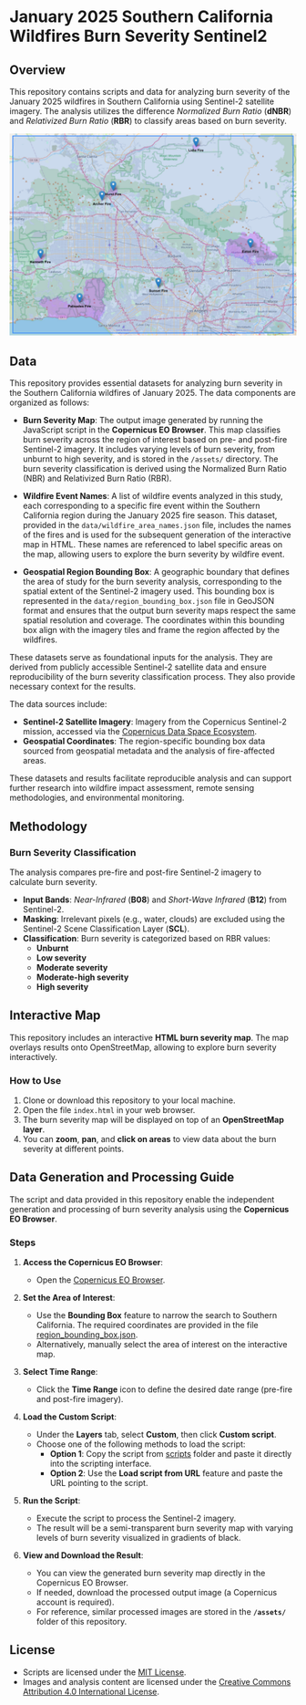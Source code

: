 # January 2025 Southern California Wildfires Burn Severity Sentinel2

## Overview

This repository contains scripts and data for analyzing burn severity of the January 2025 wildfires in Southern California using Sentinel-2 satellite imagery. The analysis utilizes the difference *Normalized Burn Ratio* (**dNBR**) and *Relativized Burn Ratio* (**RBR**) to classify areas based on burn severity.

![](map.jpg)

## Data

This repository provides essential datasets for analyzing burn severity in the Southern California wildfires of January 2025. The data components are organized as follows:

- **Burn Severity Map**: The output image generated by running the JavaScript script in the **Copernicus EO Browser**. This map classifies burn severity across the region of interest based on pre- and post-fire Sentinel-2 imagery. It includes varying levels of burn severity, from unburnt to high severity, and is stored in the `/assets/` directory. The burn severity classification is derived using the Normalized Burn Ratio (NBR) and Relativized Burn Ratio (RBR).

- **Wildfire Event Names**: A list of wildfire events analyzed in this study, each corresponding to a specific fire event within the Southern California region during the January 2025 fire season. This dataset, provided in the `data/wildfire_area_names.json` file, includes the names of the fires and is used for the subsequent generation of the interactive map in HTML. These names are referenced to label specific areas on the map, allowing users to explore the burn severity by wildfire event.

- **Geospatial Region Bounding Box**: A geographic boundary that defines the area of study for the burn severity analysis, corresponding to the spatial extent of the Sentinel-2 imagery used. This bounding box is represented in the `data/region_bounding_box.json` file in GeoJSON format and ensures that the output burn severity maps respect the same spatial resolution and coverage. The coordinates within this bounding box align with the imagery tiles and frame the region affected by the wildfires.

These datasets serve as foundational inputs for the analysis. They are derived from publicly accessible Sentinel-2 satellite data and ensure reproducibility of the burn severity classification process. They also provide necessary context for the results.

The data sources include:
- **Sentinel-2 Satellite Imagery**: Imagery from the Copernicus Sentinel-2 mission, accessed via the [Copernicus Data Space Ecosystem](https://dataspace.copernicus.eu/).
- **Geospatial Coordinates**: The region-specific bounding box data sourced from geospatial metadata and the analysis of fire-affected areas.

These datasets and results facilitate reproducible analysis and can support further research into wildfire impact assessment, remote sensing methodologies, and environmental monitoring.

## Methodology

### Burn Severity Classification

The analysis compares pre-fire and post-fire Sentinel-2 imagery to calculate burn severity.
- **Input Bands**: *Near-Infrared* (**B08**) and *Short-Wave Infrared* (**B12**) from Sentinel-2.
- **Masking**: Irrelevant pixels (e.g., water, clouds) are excluded using the Sentinel-2 Scene Classification Layer (**SCL**).
- **Classification**: Burn severity is categorized based on RBR values:
  - **Unburnt**
  - **Low severity**
  - **Moderate severity**
  - **Moderate-high severity**
  - **High severity**

## Interactive Map

This repository includes an interactive **HTML burn severity map**. The map overlays results onto OpenStreetMap, allowing to explore burn severity interactively.

### How to Use

1. Clone or download this repository to your local machine.
2. Open the file `index.html` in your web browser.
3. The burn severity map will be displayed on top of an **OpenStreetMap layer**.
4. You can **zoom**, **pan**, and **click on areas** to view data about the burn severity at different points.

## Data Generation and Processing Guide

The script and data provided in this repository enable the independent generation and processing of burn severity analysis using the **Copernicus EO Browser**.

### Steps

1. **Access the Copernicus EO Browser**:
   - Open the [Copernicus EO Browser](https://browser.dataspace.copernicus.eu/).

2. **Set the Area of Interest**:
   - Use the **Bounding Box** feature to narrow the search to Southern California. The required coordinates are provided in the file [region_bounding_box.json](data/region_bounding_box.json).
   - Alternatively, manually select the area of interest on the interactive map.

3. **Select Time Range**:
   - Click the **Time Range** icon to define the desired date range (pre-fire and post-fire imagery).

4. **Load the Custom Script**:
   - Under the **Layers** tab, select **Custom**, then click **Custom script**.
   - Choose one of the following methods to load the script:
     - **Option 1**: Copy the script from [scripts](scripts) folder and paste it directly into the scripting interface.
     - **Option 2**: Use the **Load script from URL** feature and paste the URL pointing to the script.

5. **Run the Script**:
   - Execute the script to process the Sentinel-2 imagery.
   - The result will be a semi-transparent burn severity map with varying levels of burn severity visualized in gradients of black.

6. **View and Download the Result**:
   - You can view the generated burn severity map directly in the Copernicus EO Browser.
   - If needed, download the processed output image (a Copernicus account is required).
   - For reference, similar processed images are stored in the **`/assets/`** folder of this repository.

## License

- Scripts are licensed under the [MIT License](LICENSE-SCRIPTS).
- Images and analysis content are licensed under the [Creative Commons Attribution 4.0 International License](LICENSE).
